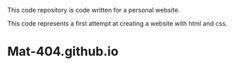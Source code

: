 This code repository is code written for a personal website.

This code represents a first attempt at creating a website with html and css.

# Mat-404.github.io
